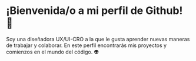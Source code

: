 # ¡Bienvenida/o a mi perfil de Github! :wave:

Soy una diseñadora UX/UI-CRO a la que le gusta aprender nuevas maneras de trabajar y colaborar. En este perfil encontrarás mis proyectos y comienzos en el mundo del código. :alien:

